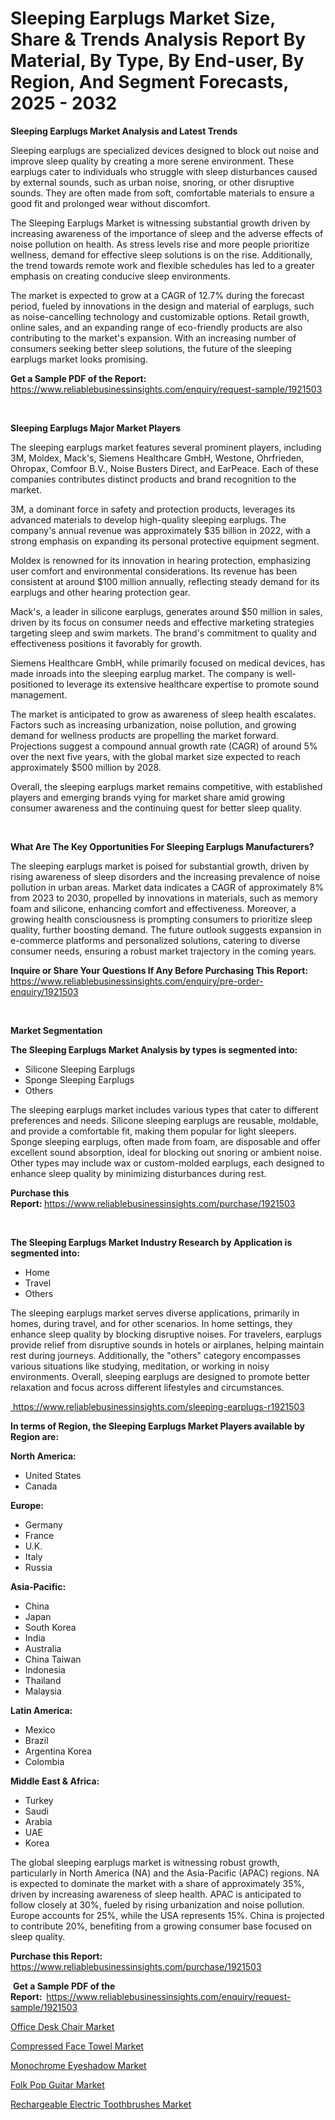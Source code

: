 <p><h1>Sleeping Earplugs Market Size, Share & Trends Analysis Report By Material, By Type, By End-user, By Region, And Segment Forecasts, 2025 - 2032</h1></p><p><strong>Sleeping Earplugs Market Analysis and Latest Trends</strong></p>
<p><p>Sleeping earplugs are specialized devices designed to block out noise and improve sleep quality by creating a more serene environment. These earplugs cater to individuals who struggle with sleep disturbances caused by external sounds, such as urban noise, snoring, or other disruptive sounds. They are often made from soft, comfortable materials to ensure a good fit and prolonged wear without discomfort.</p><p>The Sleeping Earplugs Market is witnessing substantial growth driven by increasing awareness of the importance of sleep and the adverse effects of noise pollution on health. As stress levels rise and more people prioritize wellness, demand for effective sleep solutions is on the rise. Additionally, the trend towards remote work and flexible schedules has led to a greater emphasis on creating conducive sleep environments.</p><p>The market is expected to grow at a CAGR of 12.7% during the forecast period, fueled by innovations in the design and material of earplugs, such as noise-cancelling technology and customizable options. Retail growth, online sales, and an expanding range of eco-friendly products are also contributing to the market's expansion. With an increasing number of consumers seeking better sleep solutions, the future of the sleeping earplugs market looks promising.</p></p>
<p><strong>Get a Sample PDF of the Report:&nbsp;</strong> <a href="https://www.reliablebusinessinsights.com/enquiry/request-sample/1921503?utm_campaign=57&utm_medium=2&utm_source=Github&utm_content=ia&utm_term=08022025&utm_id=sleeping-earplugs">https://www.reliablebusinessinsights.com/enquiry/request-sample/1921503</a></p>
<p>&nbsp;</p>
<p><strong>Sleeping Earplugs Major Market Players</strong></p>
<p><p>The sleeping earplugs market features several prominent players, including 3M, Moldex, Mack's, Siemens Healthcare GmbH, Westone, Ohrfrieden, Ohropax, Comfoor B.V., Noise Busters Direct, and EarPeace. Each of these companies contributes distinct products and brand recognition to the market.</p><p>3M, a dominant force in safety and protection products, leverages its advanced materials to develop high-quality sleeping earplugs. The company's annual revenue was approximately $35 billion in 2022, with a strong emphasis on expanding its personal protective equipment segment.</p><p>Moldex is renowned for its innovation in hearing protection, emphasizing user comfort and environmental considerations. Its revenue has been consistent at around $100 million annually, reflecting steady demand for its earplugs and other hearing protection gear.</p><p>Mack's, a leader in silicone earplugs, generates around $50 million in sales, driven by its focus on consumer needs and effective marketing strategies targeting sleep and swim markets. The brand's commitment to quality and effectiveness positions it favorably for growth.</p><p>Siemens Healthcare GmbH, while primarily focused on medical devices, has made inroads into the sleeping earplug market. The company is well-positioned to leverage its extensive healthcare expertise to promote sound management.</p><p>The market is anticipated to grow as awareness of sleep health escalates. Factors such as increasing urbanization, noise pollution, and growing demand for wellness products are propelling the market forward. Projections suggest a compound annual growth rate (CAGR) of around 5% over the next five years, with the global market size expected to reach approximately $500 million by 2028.</p><p>Overall, the sleeping earplugs market remains competitive, with established players and emerging brands vying for market share amid growing consumer awareness and the continuing quest for better sleep quality.</p></p>
<p>&nbsp;</p>
<p><strong>What Are The Key Opportunities For Sleeping Earplugs Manufacturers?</strong></p>
<p><p>The sleeping earplugs market is poised for substantial growth, driven by rising awareness of sleep disorders and the increasing prevalence of noise pollution in urban areas. Market data indicates a CAGR of approximately 8% from 2023 to 2030, propelled by innovations in materials, such as memory foam and silicone, enhancing comfort and effectiveness. Moreover, a growing health consciousness is prompting consumers to prioritize sleep quality, further boosting demand. The future outlook suggests expansion in e-commerce platforms and personalized solutions, catering to diverse consumer needs, ensuring a robust market trajectory in the coming years.</p></p>
<p><strong>Inquire or Share Your Questions If Any Before Purchasing This Report:</strong> <a href="https://www.reliablebusinessinsights.com/enquiry/pre-order-enquiry/1921503?utm_campaign=57&utm_medium=2&utm_source=Github&utm_content=ia&utm_term=08022025&utm_id=sleeping-earplugs">https://www.reliablebusinessinsights.com/enquiry/pre-order-enquiry/1921503</a></p>
<p>&nbsp;</p>
<p><strong>Market Segmentation</strong></p>
<p><strong>The Sleeping Earplugs Market Analysis by types is segmented into:</strong></p>
<p><ul><li>Silicone Sleeping Earplugs</li><li>Sponge Sleeping Earplugs</li><li>Others</li></ul></p>
<p><p>The sleeping earplugs market includes various types that cater to different preferences and needs. Silicone sleeping earplugs are reusable, moldable, and provide a comfortable fit, making them popular for light sleepers. Sponge sleeping earplugs, often made from foam, are disposable and offer excellent sound absorption, ideal for blocking out snoring or ambient noise. Other types may include wax or custom-molded earplugs, each designed to enhance sleep quality by minimizing disturbances during rest.</p></p>
<p><strong>Purchase this Report:&nbsp;</strong><a href="https://www.reliablebusinessinsights.com/purchase/1921503?utm_campaign=57&utm_medium=2&utm_source=Github&utm_content=ia&utm_term=08022025&utm_id=sleeping-earplugs">https://www.reliablebusinessinsights.com/purchase/1921503</a></p>
<p>&nbsp;</p>
<p><strong>The Sleeping Earplugs Market Industry Research by Application is segmented into:</strong></p>
<p><ul><li>Home</li><li>Travel</li><li>Others</li></ul></p>
<p><p>The sleeping earplugs market serves diverse applications, primarily in homes, during travel, and for other scenarios. In home settings, they enhance sleep quality by blocking disruptive noises. For travelers, earplugs provide relief from disruptive sounds in hotels or airplanes, helping maintain rest during journeys. Additionally, the "others" category encompasses various situations like studying, meditation, or working in noisy environments. Overall, sleeping earplugs are designed to promote better relaxation and focus across different lifestyles and circumstances.</p></p>
<p><a href="https://www.reliablebusinessinsights.com/sleeping-earplugs-r1921503?utm_campaign=57&utm_medium=2&utm_source=Github&utm_content=ia&utm_term=08022025&utm_id=sleeping-earplugs">&nbsp;https://www.reliablebusinessinsights.com/sleeping-earplugs-r1921503</a></p>
<p><strong>In terms of Region, the Sleeping Earplugs Market Players available by Region are:</strong></p>
<p>
    <p> <strong> North America: </strong>
        <ul>
            <li>United States</li>
            <li>Canada</li>
        </ul>
        </p> 
    <p> <strong> Europe: </strong>
        <ul>
            <li>Germany</li>
            <li>France</li>
            <li>U.K.</li>
            <li>Italy</li>
            <li>Russia</li>
        </ul>
        </p> 
    <p> <strong> Asia-Pacific: </strong>
        <ul>
            <li>China</li>
            <li>Japan</li>
            <li>South Korea</li>
            <li>India</li>
            <li>Australia</li>
            <li>China Taiwan</li>
            <li>Indonesia</li>
            <li>Thailand</li>
            <li>Malaysia</li>
        </ul>
        </p> 
    <p> <strong> Latin America: </strong>
        <ul>
            <li>Mexico</li>
            <li>Brazil</li>
            <li>Argentina Korea</li>
            <li>Colombia</li>
        </ul>
        </p> 
    <p> <strong> Middle East & Africa: </strong>
        <ul>
            <li>Turkey</li>
            <li>Saudi</li>
            <li>Arabia</li>
            <li>UAE</li>
            <li>Korea</li>
        </ul>
    </p>
    </p>
<p><p>The global sleeping earplugs market is witnessing robust growth, particularly in North America (NA) and the Asia-Pacific (APAC) regions. NA is expected to dominate the market with a share of approximately 35%, driven by increasing awareness of sleep health. APAC is anticipated to follow closely at 30%, fueled by rising urbanization and noise pollution. Europe accounts for 25%, while the USA represents 15%. China is projected to contribute 20%, benefiting from a growing consumer base focused on sleep quality.</p></p>
<p><strong>Purchase this Report: </strong><a href="https://www.reliablebusinessinsights.com/purchase/1921503?utm_campaign=57&utm_medium=2&utm_source=Github&utm_content=ia&utm_term=08022025&utm_id=sleeping-earplugs">https://www.reliablebusinessinsights.com/purchase/1921503</a></p>
<p>&nbsp;<strong>Get a Sample PDF of the Report:&nbsp;&nbsp;</strong><a href="https://www.reliablebusinessinsights.com/enquiry/request-sample/1921503?utm_campaign=57&utm_medium=2&utm_source=Github&utm_content=ia&utm_term=08022025&utm_id=sleeping-earplugs">https://www.reliablebusinessinsights.com/enquiry/request-sample/1921503</a></p>
<p><strong></strong></p>
<p><p><a href="https://github.com/akermigarib/Market-Research-Report-List-1/blob/main/office-desk-chair-market.md?utm_campaign=57&utm_medium=2&utm_source=Github&utm_content=ia&utm_term=08022025&utm_id=sleeping-earplugs">Office Desk Chair Market</a></p><p><a href="https://github.com/jandedaboy1/Market-Research-Report-List-1/blob/main/compressed-face-towel-market.md?utm_campaign=57&utm_medium=2&utm_source=Github&utm_content=ia&utm_term=08022025&utm_id=sleeping-earplugs">Compressed Face Towel Market</a></p><p><a href="https://github.com/djarixneoza/Market-Research-Report-List-1/blob/main/monochrome-eyeshadow-market.md?utm_campaign=57&utm_medium=2&utm_source=Github&utm_content=ia&utm_term=08022025&utm_id=sleeping-earplugs">Monochrome Eyeshadow Market</a></p><p><a href="https://github.com/vilehoaguy/Market-Research-Report-List-1/blob/main/folk-pop-guitar-market.md?utm_campaign=57&utm_medium=2&utm_source=Github&utm_content=ia&utm_term=08022025&utm_id=sleeping-earplugs">Folk Pop Guitar Market</a></p><p><a href="https://github.com/sapsaidamary/Market-Research-Report-List-1/blob/main/rechargeable-electric-toothbrushes-market.md?utm_campaign=57&utm_medium=2&utm_source=Github&utm_content=ia&utm_term=08022025&utm_id=sleeping-earplugs">Rechargeable Electric Toothbrushes Market</a></p></p>